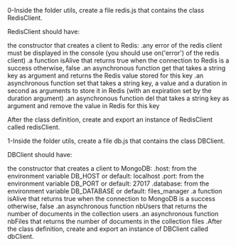 0-Inside the folder utils, create a file redis.js that contains the class RedisClient.

RedisClient should have:

the constructor that creates a client to Redis:
.any error of the redis client must be displayed in the console (you should use on('error') of the redis client)
.a function isAlive that returns true when the connection to Redis is a success otherwise, false
.an asynchronous function get that takes a string key as argument and returns the Redis value stored for this key
.an asynchronous function set that takes a string key, a value and a duration in second as arguments to store it in Redis (with an expiration set by the duration argument)
.an asynchronous function del that takes a string key as argument and remove the value in Redis for this key

After the class definition, create and export an instance of RedisClient called redisClient.

1-Inside the folder utils, create a file db.js that contains the class DBClient.

DBClient should have:

the constructor that creates a client to MongoDB:
.host: from the environment variable DB_HOST or default: localhost
.port: from the environment variable DB_PORT or default: 27017
.database: from the environment variable DB_DATABASE or default: files_manager
.a function isAlive that returns true when the connection to MongoDB is a success otherwise, false
.an asynchronous function nbUsers that returns the number of documents in the collection users
.an asynchronous function nbFiles that returns the number of documents in the collection files
.After the class definition, create and export an instance of DBClient called dbClient.

